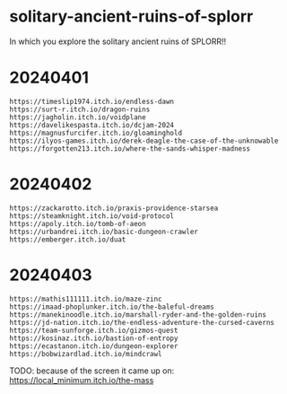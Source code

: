 # solitary-ancient-ruins-of-splorr
In which you explore the solitary ancient ruins of SPLORR!!

# 20240401

```
https://timeslip1974.itch.io/endless-dawn
https://surt-r.itch.io/dragon-ruins
https://jagholin.itch.io/voidplane
https://davelikespasta.itch.io/dcjam-2024
https://magnusfurcifer.itch.io/gloaminghold
https://ilyos-games.itch.io/derek-deagle-the-case-of-the-unknowable
https://forgotten213.itch.io/where-the-sands-whisper-madness
```

# 20240402

```
https://zackarotto.itch.io/praxis-providence-starsea
https://steamknight.itch.io/void-protocol
https://apoly.itch.io/tomb-of-aeon
https://urbandrei.itch.io/basic-dungeon-crawler
https://emberger.itch.io/duat
```

# 20240403

```
https://mathis111111.itch.io/maze-zinc
https://imaad-phoplunker.itch.io/the-baleful-dreams
https://manekinoodle.itch.io/marshall-ryder-and-the-golden-ruins
https://jd-nation.itch.io/the-endless-adventure-the-cursed-caverns
https://team-sunforge.itch.io/gizmos-quest
https://kosinaz.itch.io/bastion-of-entropy
https://ecastanon.itch.io/dungeon-explorer
https://bobwizardlad.itch.io/mindcrawl
```


TODO: because of the screen it came up on:
https://local_minimum.itch.io/the-mass
